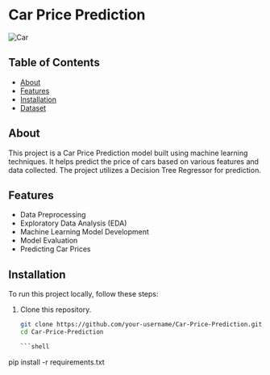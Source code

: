 # Car Price Prediction

![Car](https://github.com/Pranav0009/CarPricePredictionModel/assets/93175823/17c0549f-68c3-421e-b1c6-6e288d556707)


## Table of Contents
- [About](#about)
- [Features](#features)
- [Installation](#installation)
- [Dataset](#dataset)

## About
This project is a Car Price Prediction model built using machine learning techniques. It helps predict the price of cars based on various features and data collected. The project utilizes a Decision Tree Regressor for prediction.

## Features
- Data Preprocessing
- Exploratory Data Analysis (EDA)
- Machine Learning Model Development
- Model Evaluation
- Predicting Car Prices

## Installation
To run this project locally, follow these steps:

1. Clone this repository.
   ```bash
   git clone https://github.com/your-username/Car-Price-Prediction.git
   cd Car-Price-Prediction

   ```shell
pip install -r requirements.txt
